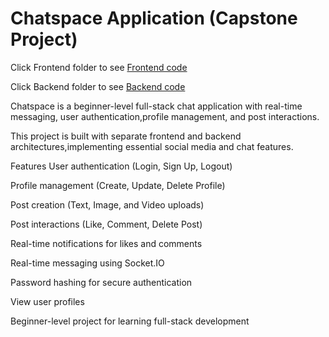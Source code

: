 # Chatspace Application (Capstone Project)

Click Frontend folder to see <a href= "https://github.com/Pad-coder/Chatspace/tree/master/Frontend"> Frontend code </a> 

Click Backend folder to see <a href= "https://github.com/Pad-coder/Chatspace/tree/master/Backend"> Backend code </a> 

Chatspace is a beginner-level full-stack chat application with real-time messaging, user authentication,profile management, and post interactions.

This project is built with separate frontend and backend architectures,implementing essential social media and chat features.

Features
User authentication (Login, Sign Up, Logout)

Profile management (Create, Update, Delete Profile)

Post creation (Text, Image, and Video uploads)

Post interactions (Like, Comment, Delete Post)

Real-time notifications for likes and comments

Real-time messaging using Socket.IO

Password hashing for secure authentication

View user profiles

Beginner-level project for learning full-stack development
 
